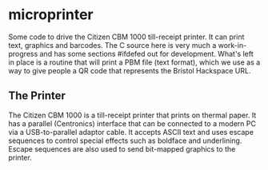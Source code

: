 # microprinter

Some code to drive the Citizen CBM 1000 till-receipt printer.
It can print text, graphics and barcodes. The C source
here is very much a work-in-progress and has some sections #ifdefed
out for development. What's left in place is a routine that will
print a PBM file (text format), which we use as a way to give
people a QR code that represents the Bristol Hackspace URL.

## The Printer

The Citizen CBM 1000 is a till-receipt printer that prints on
thermal paper.
It has a parallel (Centronics) interface that can be connected to
a modern PC via a USB-to-parallel adaptor cable.
It accepts ASCII text and uses escape sequences to control special
effects such as boldface and underlining.
Escape sequences are also used to send bit-mapped graphics to the
printer.
